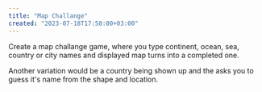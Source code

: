 ```yaml
---
title: "Map Challange"
created: "2023-07-18T17:50:00+03:00"
---
```


Create a map challange game, where you type continent, ocean, sea, country or city names and displayed map turns into a completed one.

Another variation would be a country being shown up and the asks you to guess it's name from the shape and location.
